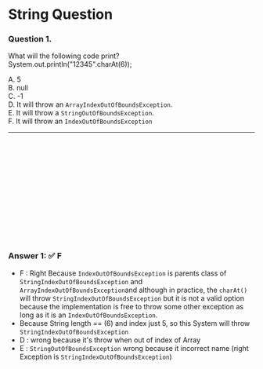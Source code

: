 # String Question
### Question 1.
What will the following code print? <br/>
System.out.println("12345".charAt(6));

A. 5  <br/>
B. null  <br/>
C. -1  <br/>
D. It will throw an `ArrayIndexOutOfBoundsException`.  <br/>
E. It will throw a `StringOutOfBoundsException`.  <br/>
F. It will throw an `IndexOutOfBoundsException`  <br/>


-------------------
<br/> <br/> <br/> <br/> <br/> <br/> <br/> <br/> <br/> <br/> <br/> <br/>

### Answer 1: ✅ F 
- F : Right Because `IndexOutOfBoundsException` is parents class of `StringIndexOutOfBoundsException` and `ArrayIndexOutOfBoundsException`and although in practice, the `charAt()` will throw `StringIndexOutOfBoundsException` but it is not a valid option because the implementation is free to throw some other exception as long as it is an `IndexOutOfBoundsException`.
- Because String length == (6) and index just 5, so this System will throw `StringIndexOutOfBoundsException`
- D : wrong because it's throw when out of index of Array
- E : `StringOutOfBoundsException` wrong because it incorrect name (right Exception is `StringIndexOutOfBoundsException`)
